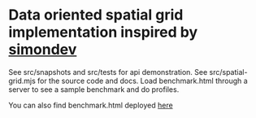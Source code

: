 # Data oriented spatial grid implementation inspired by [simondev](https://www.youtube.com/channel/UCEwhtpXrg5MmwlH04ANpL8A)

See src/snapshots and src/tests for api demonstration.
See src/spatial-grid.mjs for the source code and docs.
Load benchmark.html through a server to see a sample benchmark and do profiles.

You can also find benchmark.html deployed [here](https://unruffled-curran-81b2e4.netlify.app/benchmark.html)
